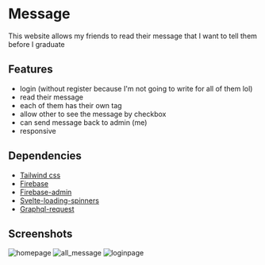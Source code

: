 
# Message

This website allows my friends to read their message that I want to tell them before I graduate

## Features
- login (without register because I'm not going to write for all of them lol)
- read their message
- each of them has their own tag
- allow other to see the message by checkbox
- can send message back to admin (me)
- responsive

## Dependencies
- [Tailwind css](https://tailwindcss.com/docs/guides/sveltekit)
- [Firebase](https://www.npmjs.com/package/firebase)
- [Firebase-admin](https://www.npmjs.com/package/firebase-admin)
- [Svelte-loading-spinners](https://www.npmjs.com/package/svelte-loading-spinners)
- [Graphql-request](https://www.npmjs.com/package/graphql-request)
## Screenshots

![homepage](https://user-images.githubusercontent.com/92055529/214660890-497c55e6-eb8e-435f-a529-d51c45196b79.png)
![all_message](https://user-images.githubusercontent.com/92055529/214661033-1ad2094b-f0be-432c-885e-53bb3f76b6d8.png)
![loginpage](https://user-images.githubusercontent.com/92055529/214661301-ee5c5172-0419-44c1-8f3f-6d7d68fc90b1.png)



